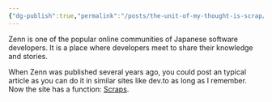```yaml
---
{"dg-publish":true,"permalink":"/posts/the-unit-of-my-thought-is-scrap/"}
---
```



Zenn is one of the popular online communities of Japanese software developers. It is a place where developers meet to share their knowledge and stories.

When Zenn was published several years ago, you could post an typical article as you can do it in similar sites like dev.to as long as I remember. Now the site has a function: [Scraps](https://zenn.dev/zenn/articles/about-zenn-scraps).